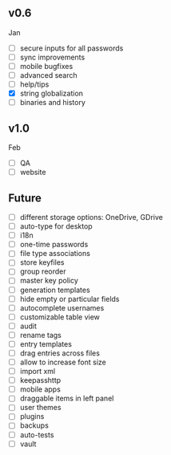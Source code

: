 ## v0.6
Jan
- [ ] secure inputs for all passwords
- [ ] sync improvements
- [ ] mobile bugfixes
- [ ] advanced search
- [ ] help/tips
- [x] string globalization
- [ ] binaries and history

## v1.0
Feb
- [ ] QA
- [ ] website

## Future
- [ ] different storage options: OneDrive, GDrive
- [ ] auto-type for desktop
- [ ] i18n
- [ ] one-time passwords
- [ ] file type associations
- [ ] store keyfiles
- [ ] group reorder
- [ ] master key policy
- [ ] generation templates
- [ ] hide empty or particular fields
- [ ] autocomplete usernames
- [ ] customizable table view
- [ ] audit
- [ ] rename tags
- [ ] entry templates
- [ ] drag entries across files
- [ ] allow to increase font size
- [ ] import xml
- [ ] keepasshttp
- [ ] mobile apps
- [ ] draggable items in left panel
- [ ] user themes
- [ ] plugins
- [ ] backups
- [ ] auto-tests
- [ ] vault